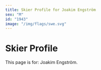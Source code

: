 ```yaml
---
title: Skier Profile for Joakim Engström
sex: "M"
id: "1943"
image: "/img/flags/swe.svg" 
---
```


# Skier Profile

This page is for: Joakim Engström.
    